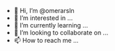 - 👋 Hi, I’m @omerarsln
- 👀 I’m interested in ...
- 🌱 I’m currently learning ...
- 💞️ I’m looking to collaborate on ...
- 📫 How to reach me ...

<!---
omerarsln/omerarsln is a ✨ special ✨ repository because its `README.md` (this file) appears on your GitHub profile.
You can click the Preview link to take a look at your changes.
--->

